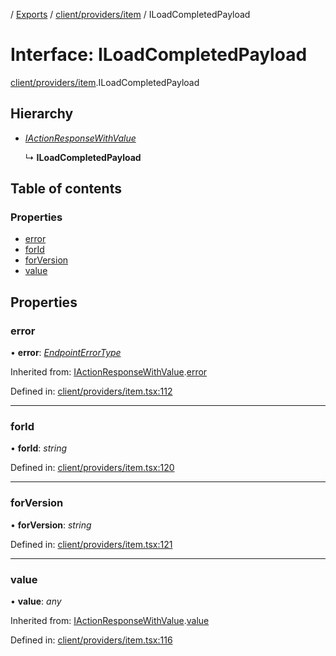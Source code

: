 [](../README.md) / [Exports](../modules.md) / [client/providers/item](../modules/client_providers_item.md) / ILoadCompletedPayload

# Interface: ILoadCompletedPayload

[client/providers/item](../modules/client_providers_item.md).ILoadCompletedPayload

## Hierarchy

* [*IActionResponseWithValue*](client_providers_item.iactionresponsewithvalue.md)

  ↳ **ILoadCompletedPayload**

## Table of contents

### Properties

- [error](client_providers_item.iloadcompletedpayload.md#error)
- [forId](client_providers_item.iloadcompletedpayload.md#forid)
- [forVersion](client_providers_item.iloadcompletedpayload.md#forversion)
- [value](client_providers_item.iloadcompletedpayload.md#value)

## Properties

### error

• **error**: [*EndpointErrorType*](../modules/errors.md#endpointerrortype)

Inherited from: [IActionResponseWithValue](client_providers_item.iactionresponsewithvalue.md).[error](client_providers_item.iactionresponsewithvalue.md#error)

Defined in: [client/providers/item.tsx:112](https://github.com/onzag/itemize/blob/0569bdf2/client/providers/item.tsx#L112)

___

### forId

• **forId**: *string*

Defined in: [client/providers/item.tsx:120](https://github.com/onzag/itemize/blob/0569bdf2/client/providers/item.tsx#L120)

___

### forVersion

• **forVersion**: *string*

Defined in: [client/providers/item.tsx:121](https://github.com/onzag/itemize/blob/0569bdf2/client/providers/item.tsx#L121)

___

### value

• **value**: *any*

Inherited from: [IActionResponseWithValue](client_providers_item.iactionresponsewithvalue.md).[value](client_providers_item.iactionresponsewithvalue.md#value)

Defined in: [client/providers/item.tsx:116](https://github.com/onzag/itemize/blob/0569bdf2/client/providers/item.tsx#L116)
